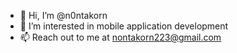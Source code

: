 - 👋 Hi, I’m @n0ntakorn
- 👀 I’m interested in mobile application development
- 📫 Reach out to me at nontakorn223@gmail.com
     

<!---
n0ntakorn/n0ntakorn is a ✨ special ✨ repository because its `README.md` (this file) appears on your GitHub profile.
You can click the Preview link to take a look at your changes.
--->
